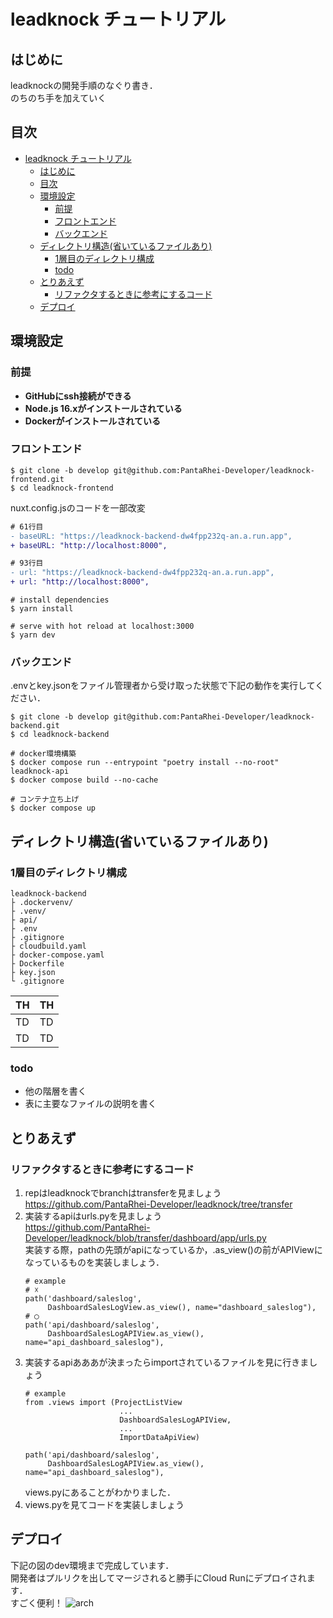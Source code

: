 # leadknock チュートリアル

## はじめに
leadknockの開発手順のなぐり書き．</br>
のちのち手を加えていく

## 目次
- [leadknock チュートリアル](#leadknock-チュートリアル)
  - [はじめに](#はじめに)
  - [目次](#目次)
  - [環境設定](#環境設定)
    - [前提](#前提)
    - [フロントエンド](#フロントエンド)
    - [バックエンド](#バックエンド)
  - [ディレクトリ構造(省いているファイルあり)](#ディレクトリ構造省いているファイルあり)
    - [1層目のディレクトリ構成](#1層目のディレクトリ構成)
    - [todo](#todo)
  - [とりあえず](#とりあえず)
    - [リファクタするときに参考にするコード](#リファクタするときに参考にするコード)
  - [デプロイ](#デプロイ)

## 環境設定

### 前提
- **GitHubにssh接続ができる**
- **Node.js 16.xがインストールされている**
- **Dockerがインストールされている**

### フロントエンド
```
$ git clone -b develop git@github.com:PantaRhei-Developer/leadknock-frontend.git
$ cd leadknock-frontend
```
nuxt.config.jsのコードを一部改変
```diff
# 61行目
- baseURL: "https://leadknock-backend-dw4fpp232q-an.a.run.app",
+ baseURL: "http://localhost:8000",

# 93行目
- url: "https://leadknock-backend-dw4fpp232q-an.a.run.app",
+ url: "http://localhost:8000",
```
```
# install dependencies
$ yarn install

# serve with hot reload at localhost:3000
$ yarn dev
```

### バックエンド
.envとkey.jsonをファイル管理者から受け取った状態で下記の動作を実行してください．
```
$ git clone -b develop git@github.com:PantaRhei-Developer/leadknock-backend.git
$ cd leadknock-backend

# docker環境構築
$ docker compose run --entrypoint "poetry install --no-root" leadknock-api
$ docker compose build --no-cache

# コンテナ立ち上げ
$ docker compose up
```

## ディレクトリ構造(省いているファイルあり)
### 1層目のディレクトリ構成
```
leadknock-backend
├ .dockervenv/
├ .venv/
├ api/
├ .env
├ .gitignore
├ cloudbuild.yaml
├ docker-compose.yaml
├ Dockerfile
├ key.json
└ .gitignore
```

| TH | TH |
| ---- | ---- |
| TD | TD |
| TD | TD |

### todo
- 他の階層を書く
- 表に主要なファイルの説明を書く

## とりあえず
### リファクタするときに参考にするコード
1. repはleadknockでbranchはtransferを見ましょう</br>
   https://github.com/PantaRhei-Developer/leadknock/tree/transfer
2. 実装するapiはurls.pyを見ましょう</br>
   https://github.com/PantaRhei-Developer/leadknock/blob/transfer/dashboard/app/urls.py</br>
   実装する際，pathの先頭がapiになっているか，.as_view()の前がAPIViewになっているものを実装しましょう．
   ```
   # example
   # ☓
   path('dashboard/saleslog',
        DashboardSalesLogView.as_view(), name="dashboard_saleslog"),
   # ◯
   path('api/dashboard/saleslog',
        DashboardSalesLogAPIView.as_view(), name="api_dashboard_saleslog"),
   ```
3. 実装するapiあああが決まったらimportされているファイルを見に行きましょう</br>
   ```
   # example
   from .views import (ProjectListView
                        ...
                        DashboardSalesLogAPIView,
                        ...
                        ImportDataApiView)

   path('api/dashboard/saleslog',
        DashboardSalesLogAPIView.as_view(), name="api_dashboard_saleslog"),
   ```
   views.pyにあることがわかりました．
4. views.pyを見てコードを実装しましょう

## デプロイ
下記の図のdev環境まで完成しています．</br>
開発者はプルリクを出してマージされると勝手にCloud Runにデプロイされます．</br>
すごく便利！
![arch](https://github.com/PantaRhei-Developer/WIKI-PantaRhei/assets/147671633/a58aee43-d1d4-42a0-8201-d39686f471b5)
